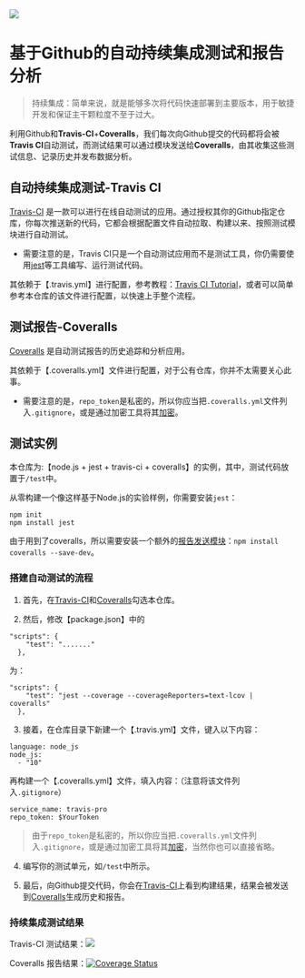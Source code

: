 <img src='https://bettercodehub.com/edge/badge/WhiteRobe/citest?branch=master'>

# 基于Github的自动持续集成测试和报告分析

> 持续集成：简单来说，就是能够多次将代码快速部署到主要版本，用于敏捷开发和保证主干颗粒度不至于过大。
 
利用Github和**Travis-CI**+**Coveralls**，我们每次向Github提交的代码都将会被**Travis CI**自动测试，而测试结果可以通过模块发送给**Coveralls**，由其收集这些测试信息、记录历史并发布数据分析。


## 自动持续集成测试-Travis CI
[Travis-CI](https://www.travis-ci.org/) 是一款可以进行在线自动测试的应用。通过授权其你的Github指定仓库，你每次推送新的代码，它都会根据配置文件自动拉取、构建以来、按照测试模块进行自动测试。

- 需要注意的是，Travis CI只是一个自动测试应用而不是测试工具，你仍需要使用[jest](https://jestjs.io/zh-Hans/)等工具编写、运行测试代码。

其依赖于【.travis.yml】进行配置，参考教程：[Travis CI Tutorial](https://docs.travis-ci.com/user/tutorial/)，或者可以简单参考本仓库的该文件进行配置，以快速上手整个流程。

## 测试报告-Coveralls

[Coveralls](https://coveralls.io/) 是自动测试报告的历史追踪和分析应用。

其依赖于【.coveralls.yml】文件进行配置，对于公有仓库，你并不太需要关心此事。

- 需要注意的是，`repo_token`是私密的，所以你应当把`.coveralls.yml`文件列入`.gitignore`，或是通过加密工具将其[加密](https://docs.coveralls.io/api-introduction)。

## 测试实例

本仓库为:【node.js + jest + travis-ci + coveralls】的实例，其中，测试代码放置于`/test`中。

从零构建一个像这样基于Node.js的实验样例，你需要安装`jest`：

```
npm init
npm install jest
```

由于用到了coveralls，所以需要安装一个额外的[报告发送模块](https://github.com/nickmerwin/node-coveralls)：`npm install coveralls --save-dev`。


### 搭建自动测试的流程


1. 首先，在[Travis-CI](https://www.travis-ci.org/)和[Coveralls](https://coveralls.io/)勾选本仓库。

2. 然后，修改【package.json】中的

```
"scripts": {
    "test": "......."
  },
```

为：

```
"scripts": {
    "test": "jest --coverage --coverageReporters=text-lcov | coveralls"
  },
```

3. 接着，在仓库目录下新建一个【.travis.yml】文件，键入以下内容：
```
language: node_js
node_js:
  - "10"
```

再构建一个【.coveralls.yml】文件，填入内容：（注意将该文件列入`.gitignore`）

```
service_name: travis-pro
repo_token: $YourToken
```

> 由于`repo_token`是私密的，所以你应当把`.coveralls.yml`文件列入`.gitignore`，或是通过加密工具将其[加密](https://docs.coveralls.io/api-introduction)，当然你也可以直接省略。

4. 编写你的测试单元，如`/test`中所示。

5. 最后，向Github提交代码，你会在[Travis-CI](https://www.travis-ci.org/)上看到构建结果，结果会被发送到[Coveralls](https://coveralls.io/)生成历史和报告。


### 持续集成测试结果

Travis-CI 测试结果：![](https://api.travis-ci.org/WhiteRobe/citest.svg?branch=master)

Coveralls 报告结果：[![Coverage Status](https://coveralls.io/repos/github/WhiteRobe/citest/badge.svg?branch=master)](https://coveralls.io/github/WhiteRobe/citest?branch=master)
